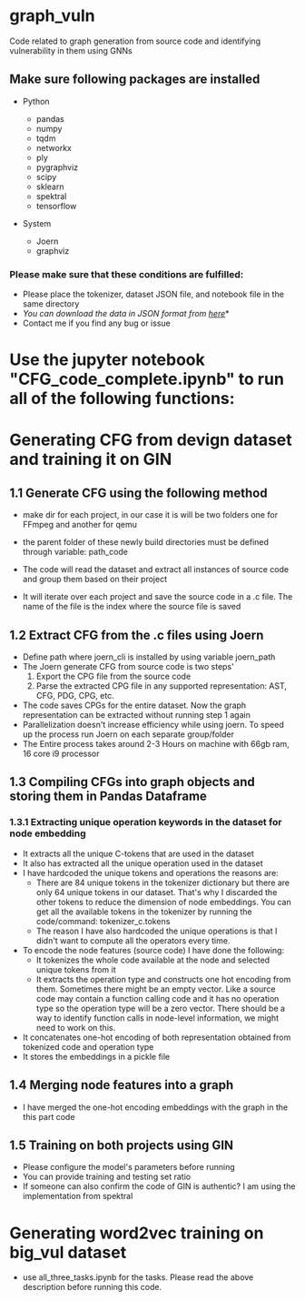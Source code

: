 # graph_vuln
Code related to graph generation from source code and identifying vulnerability in them using GNNs


## Make sure following packages are installed
- Python
    - pandas
    - numpy
    - tqdm
    - networkx
    - ply
    - pygraphviz
    - scipy
    - sklearn
    - spektral
    - tensorflow
    
- System
    - Joern
    - graphviz

### Please make sure that these conditions are fulfilled:
- Please place the tokenizer, dataset JSON file, and notebook file in the same directory
- *You can download the data in JSON format from [here](https://drive.google.com/open?id=1x6hoF7G-tSYxg8AFybggypLZgMGDNHfF)**
- Contact me if you find any bug or issue

# Use the jupyter notebook "CFG_code_complete.ipynb" to run all of the following functions:


# Generating CFG from devign dataset and training it on GIN

 ## 1.1 Generate CFG using the following method
- make dir for each project, in our case it is will be two folders one for FFmpeg and another for qemu 
- the parent folder of these newly build directories must be defined through variable: path_code

- The code will read the dataset and extract all instances of source code and group them based on their project
- It will iterate over each project and save the source code in a .c file. The name of the file is the index where the source file is saved


## 1.2 Extract CFG from the .c files using Joern
- Define path where joern_cli is installed by using variable joern_path
- The Joern generate CFG from source code is two steps'
    1. Export the CPG file from the source code
    2. Parse the extracted CPG file in any supported representation: AST, CFG, PDG, CPG, etc.
- The code saves CPGs for the entire dataset. Now the graph representation can be extracted without running step 1 again
- Parallelization doesn't increase efficiency while using joern. To speed up the process run Joern on each separate group/folder
- The Entire process takes around 2-3 Hours on machine with 66gb ram, 16 core i9 processor 

## 1.3 Compiling CFGs into graph objects and storing them in Pandas Dataframe

### 1.3.1 Extracting unique operation keywords in the dataset for node embedding
- It extracts all the unique C-tokens that are used in the dataset
- It also has extracted all the unique operation used in the dataset
- I have hardcoded the unique tokens and operations the reasons are:
  - There are 84 unique tokens in the tokenizer dictionary but there are only 64 unique tokens in our dataset. That's why I discarded the other tokens to reduce the dimension of node embeddings. You can get all the available tokens in the tokenizer by running the code/command: tokenizer_c.tokens
  - The reason I have also hardcoded the unique operations is that I didn't want to compute all the operators every time.
- To encode the node features (source code) I have done the following:
  - It tokenizes the whole code available at the node and selected unique tokens from it
  - It extracts the operation type and constructs one hot encoding from them. Sometimes there might be an empty vector. Like a source code may contain a function calling code and it has no operation type so the operation type will be a zero vector. There should be a way to identify function calls in node-level information, we might need to work on this.
- It concatenates one-hot encoding of both representation obtained from tokenized code and operation type
- It stores the embeddings in a pickle file

## 1.4 Merging node features into a graph
- I have merged the one-hot encoding embeddings with the graph in the this part code

## 1.5 Training on both projects using GIN
- Please configure the model's parameters before running
- You can provide training and testing set ratio
- If someone can also confirm the code of GIN is authentic? I am using the implementation from spektral


# Generating word2vec training on big_vul dataset
- use all_three_tasks.ipynb for the tasks. Please read the above description before running this code. 
